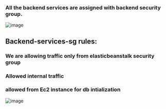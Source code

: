 ### All the backend services are assigned with backend security group.


![image](https://user-images.githubusercontent.com/66699491/213851302-70ddd358-fe5e-4b6e-95f8-87a78adeb537.png)


## Backend-services-sg rules:
### We are allowing traffic only from elasticbeanstalk security group
### Allowed internal traffic
### allowed from Ec2 instance for db intialization
![image](https://user-images.githubusercontent.com/66699491/213851764-c2d6db70-17fe-4025-9bcd-597b25f0c045.png)


